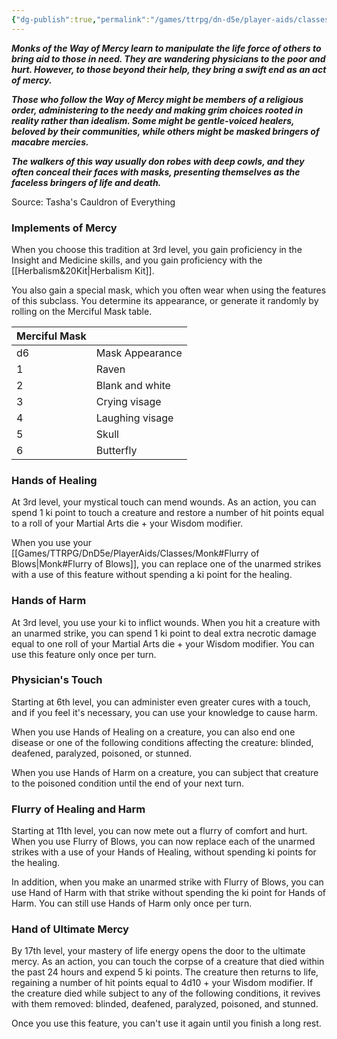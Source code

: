 ```yaml
---
{"dg-publish":true,"permalink":"/games/ttrpg/dn-d5e/player-aids/classes/class-specialisations/monk-way-of-mercy/","tags":["TTRPG/DND/5e"]}
---
```



**_Monks of the Way of Mercy learn to manipulate the life force of others to bring aid to those in need. They are wandering physicians to the poor and hurt. However, to those beyond their help, they bring a swift end as an act of mercy._**

**_Those who follow the Way of Mercy might be members of a religious order, administering to the needy and making grim choices rooted in reality rather than idealism. Some might be gentle-voiced healers, beloved by their communities, while others might be masked bringers of macabre mercies._**

**_The walkers of this way usually don robes with deep cowls, and they often conceal their faces with masks, presenting themselves as the faceless bringers of life and death._**

Source: Tasha's Cauldron of Everything

### Implements of Mercy

When you choose this tradition at 3rd level, you gain proficiency in the Insight and Medicine skills, and you gain proficiency with the [[Herbalism&20Kit\|Herbalism Kit]].

You also gain a special mask, which you often wear when using the features of this subclass. You determine its appearance, or generate it randomly by rolling on the Merciful Mask table.

|Merciful Mask||
|---|---|
|d6|Mask Appearance|
|1|Raven|
|2|Blank and white|
|3|Crying visage|
|4|Laughing visage|
|5|Skull|
|6|Butterfly|

### Hands of Healing

At 3rd level, your mystical touch can mend wounds. As an action, you can spend 1 ki point to touch a creature and restore a number of hit points equal to a roll of your Martial Arts die + your Wisdom modifier.

When you use your [[Games/TTRPG/DnD5e/PlayerAids/Classes/Monk#Flurry of Blows\|Monk#Flurry of Blows]], you can replace one of the unarmed strikes with a use of this feature without spending a ki point for the healing.

### Hands of Harm

At 3rd level, you use your ki to inflict wounds. When you hit a creature with an unarmed strike, you can spend 1 ki point to deal extra necrotic damage equal to one roll of your Martial Arts die + your Wisdom modifier. You can use this feature only once per turn.

### Physician's Touch

Starting at 6th level, you can administer even greater cures with a touch, and if you feel it's necessary, you can use your knowledge to cause harm.

When you use Hands of Healing on a creature, you can also end one disease or one of the following conditions affecting the creature: blinded, deafened, paralyzed, poisoned, or stunned.

When you use Hands of Harm on a creature, you can subject that creature to the poisoned condition until the end of your next turn.

### Flurry of Healing and Harm

Starting at 11th level, you can now mete out a flurry of comfort and hurt. When you use Flurry of Blows, you can now replace each of the unarmed strikes with a use of your Hands of Healing, without spending ki points for the healing.

In addition, when you make an unarmed strike with Flurry of Blows, you can use Hand of Harm with that strike without spending the ki point for Hands of Harm. You can still use Hands of Harm only once per turn.

### Hand of Ultimate Mercy

By 17th level, your mastery of life energy opens the door to the ultimate mercy. As an action, you can touch the corpse of a creature that died within the past 24 hours and expend 5 ki points. The creature then returns to life, regaining a number of hit points equal to 4d10 + your Wisdom modifier. If the creature died while subject to any of the following conditions, it revives with them removed: blinded, deafened, paralyzed, poisoned, and stunned.

Once you use this feature, you can't use it again until you finish a long rest.